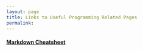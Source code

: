 ```yaml
---
layout: page
title: Links to Useful Programming Related Pages
permalink: 
---
```


#### [Markdown Cheatsheet](https://kanoki.org/2019/11/12/how-to-use-regex-in-pandas/ "Kanoki Blog")